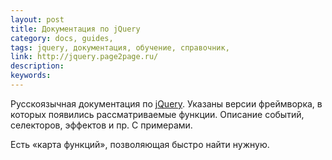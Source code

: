 ```yaml
---
layout: post
title: Документация по jQuery
category: docs, guides, 
tags: jquery, документация, обучение, справочник, 
link: http://jquery.page2page.ru/
description: 
keywords: 
---
```


<p>Русскоязычная документация по <a href="/search/id28">jQuery</a>. Указаны версии фреймворка, в которых появились рассматриваемые функции. Описание событий, селекторов, эффектов и пр. С примерами.</p>
<p>Есть «карта функций», позволяющая быстро найти нужную.</p>
